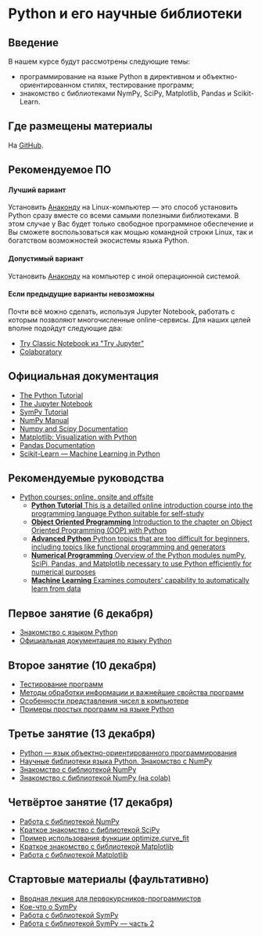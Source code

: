 # Python и его научные библиотеки

## Введение

В нашем курсе будут рассмотрены следующие темы:

- программирование на языке Python в директивном и объектно-ориентированном стилях, тестирование программ;
- знакомство с библиотеками NymPy, SciPy, Matplotlib, Pandas и Scikit-Learn.

## Где размещены материалы

На [GitHub](https://github.com/eroganov/short_course).

## Рекомендуемое ПО

#### Лучший вариант

Установить [Анаконду](https://www.anaconda.com/products/individual) на
Linux-компьютер — это способ установить Python сразу вместе со всеми самыми
полезными библиотеками. В этом случае у Вас будет только свободное
программное обеспечение и Вы сможете воспользоваться как мощью командной
строки Linux, так и богатством возможностей экосистемы языка Python.

#### Допустимый вариант

Установить [Анаконду](https://www.anaconda.com/products/individual) на
компьютер с иной операционной системой.

#### Если предыдущие варианты невозможны

Почти всё можно сделать, используя Jupyter Notebook, работать с которым
позволяют многочисленные online-сервисы. Для наших целей вполне подойдут
следующие два:

- [Try Classic Notebook из "Try Jupyter"](https://jupyter.org/try)
- [Colaboratory](https://colab.research.google.com/notebooks/welcome.ipynb?hl=ru)

## Официальная документация

- [The Python Tutorial](https://docs.python.org/3/tutorial/)
- [The Jupyter Notebook](https://jupyter-notebook.readthedocs.io/en/stable/)
- [SymPy Tutorial](https://docs.sympy.org/latest/tutorial/)
- [NumPy Manual](https://numpy.org/doc/stable/)
- [Numpy and Scipy Documentation](https://docs.scipy.org/doc/)
- [Matplotlib: Visualization with Python](https://matplotlib.org/)
- [Pandas Documentation](https://pandas.pydata.org/pandas-docs/stable/)
- [Scikit-Learn — Machine Learning in Python](https://scikit-learn.org/stable/)

## Рекомендуемые руководства

- [Python courses: online, onsite and offsite](https://python-course.eu/)
    - [**Python Tutorial** This is a detailled online introduction course into the programming language Python suitable for self-study](https://python-course.eu/python-tutorial/)
    - [**Object Oriented Programming** Introduction to the chapter on Object Oriented Programming (OOP) with Python](https://python-course.eu/oop/)
    - [**Advanced Python** Python topics that are too difficult for beginners, including topics like functional programming and generators](https://python-course.eu/advanced-python/)
    - [**Numerical Programming** Overview of the Python modules numPy, SciPi, Pandas, and Matplotlib necessary to use Python efficiently for numerical purposes](https://python-course.eu/numerical-programming/)
    - [**Machine Learning** Examines computers' capability to automatically learn from data](https://python-course.eu/machine_learning.php)

## Первое занятие (6 декабря)

- [Знакомство с языком Python](https://htmlpreview.github.io/?https://github.com/eroganov/short_course/blob/main/01/python1.html)
- [Официальная документация по языку Python](https://htmlpreview.github.io/?https://github.com/eroganov/short_course/blob/main/01/python2.html)

## Второе занятие (10 декабря)

- [Тестирование программ](https://htmlpreview.github.io/?https://github.com/eroganov/short_course/blob/main/02/pytest.html)
- [Методы обработки информации и важнейшие свойства программ](https://htmlpreview.github.io/?https://github.com/eroganov/short_course/blob/main/02/iter_recurs.html)
- [ Особенности представления чисел в компьютере](https://htmlpreview.github.io/?https://github.com/eroganov/short_course/blob/main/02/numbers.html)
- [Примеры простых программ на языке Python](https://htmlpreview.github.io/?https://github.com/eroganov/short_course/blob/main/02/problems.html)

## Третье занятие (13 декабря)

- [Python — язык объектно-ориентированного программирования](https://htmlpreview.github.io/?https://github.com/eroganov/short_course/blob/main/03/oop.html)
- [Научные библиотеки языка Python. Знакомство с NumPy](https://htmlpreview.github.io/?https://github.com/eroganov/short_course/blob/main/03/numpy.html)
- [Знакомство с библиотекой NumPy](https://nbviewer.org/github/eroganov/short_course/blob/main/03/numpy.ipynb)
- [Знакомство с библиотекой NumPy (на colab)](https://colab.research.google.com/github/eroganov/short_course/blob/main/03/numpy.ipynb)

## Четвёртое занятие (17 декабря)

- [Работа с библиотекой NumPy](https://nbviewer.org/github/eroganov/short_course/blob/main/04/particles.ipynb)
- [Краткое знакомство с библиотекой SciPy](https://htmlpreview.github.io/?https://github.com/eroganov/short_course/blob/main/04/scipy.html)
- [Пример использования функции optimize.curve_fit](https://nbviewer.org/github/eroganov/short_course/blob/main/04/curve_fit.ipynb)
- [Краткое знакомство с библиотекой Matplotlib](https://htmlpreview.github.io/?https://github.com/eroganov/short_course/blob/main/04/matplotlib.html)
- [Работа с библиотекой Matplotlib](https://colab.research.google.com/github/eroganov/short_course/blob/main/04/matplotlib.ipynb)

## Стартовые материалы (фаультативно)

- [Вводная лекция для первокурсников-программистов](https://htmlpreview.github.io/?https://github.com/eroganov/short_course/blob/main/lecture.html)
- [Кое-что о SymPy](https://nbviewer.org/github/eroganov/short_course/blob/main/sympy.ipynb)
- [Работа с библиотекой SymPy](https://nbviewer.org/github/eroganov/short_course/blob/main/sympy1.ipynb)
- [Работа с библиотекой SymPy — часть 2](https://nbviewer.org/github/eroganov/short_course/blob/main/sympy2.ipynb)


